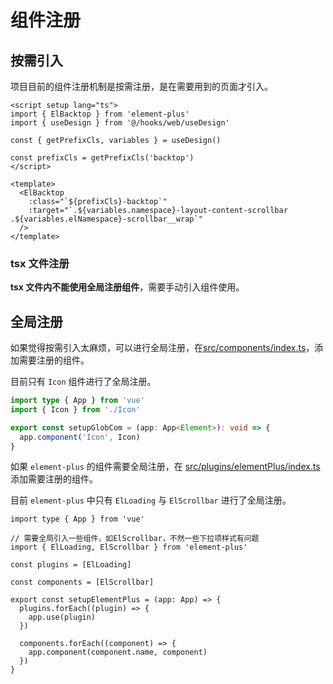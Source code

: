 # 组件注册

## 按需引入

项目目前的组件注册机制是按需注册，是在需要用到的页面才引入。

```vue
<script setup lang="ts">
import { ElBacktop } from 'element-plus'
import { useDesign } from '@/hooks/web/useDesign'

const { getPrefixCls, variables } = useDesign()

const prefixCls = getPrefixCls('backtop')
</script>

<template>
  <ElBacktop
    :class="`${prefixCls}-backtop`"
    :target="`.${variables.namespace}-layout-content-scrollbar .${variables.elNamespace}-scrollbar__wrap`"
  />
</template>

```

### tsx 文件注册

**tsx 文件内不能使用全局注册组件**，需要手动引入组件使用。

## 全局注册

如果觉得按需引入太麻烦，可以进行全局注册，在[src/components/index.ts](https://github.com/kailong321200875/vue-element-plus-admin/blob/master/src/components/index.ts)，添加需要注册的组件。

目前只有 `Icon` 组件进行了全局注册。

```ts
import type { App } from 'vue'
import { Icon } from './Icon'

export const setupGlobCom = (app: App<Element>): void => {
  app.component('Icon', Icon)
}

```

如果 `element-plus` 的组件需要全局注册，在 [src/plugins/elementPlus/index.ts](https://github.com/kailong321200875/vue-element-plus-admin/blob/master/src/plugins/elementPlus/index.ts) 添加需要注册的组件。

目前 `element-plus` 中只有 `ElLoading` 与 `ElScrollbar` 进行了全局注册。

```
import type { App } from 'vue'

// 需要全局引入一些组件，如ElScrollbar，不然一些下拉项样式有问题
import { ElLoading, ElScrollbar } from 'element-plus'

const plugins = [ElLoading]

const components = [ElScrollbar]

export const setupElementPlus = (app: App) => {
  plugins.forEach((plugin) => {
    app.use(plugin)
  })

  components.forEach((component) => {
    app.component(component.name, component)
  })
}

```
